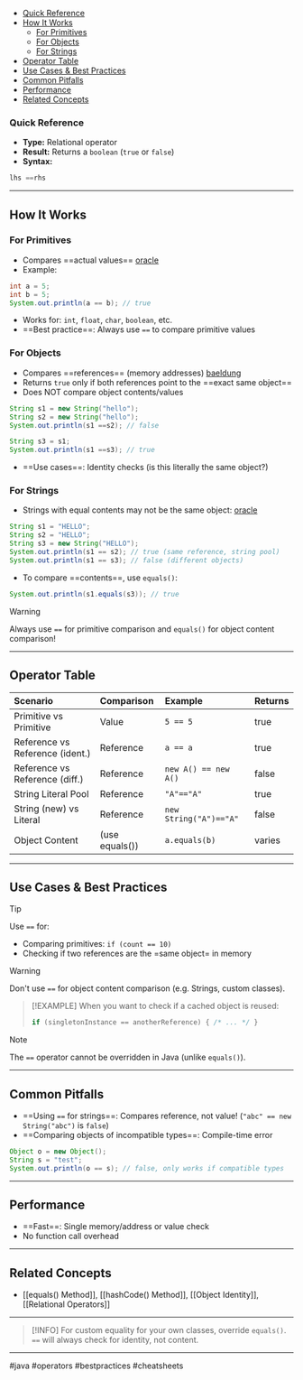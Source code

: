 
<!-- TOC -->
- [Quick Reference](#quick-reference)
- [How It Works](#how-it-works)
  - [For Primitives](#for-primitives)
  - [For Objects](#for-objects)
  - [For Strings](#for-strings)
- [Operator Table](#operator-table)
- [Use Cases & Best Practices](#use-cases-best-practices)
- [Common Pitfalls](#common-pitfalls)
- [Performance](#performance)
- [Related Concepts](#related-concepts)
<!-- TOC -->


### Quick Reference

- **Type:** Relational operator
- **Result:** Returns a `boolean` (`true` or `false`)
- **Syntax:**


```java
lhs ==rhs
```


______________________________________________________________________

## How It Works

### For Primitives


- Compares ==actual values== [oracle](https://docs.oracle.com/javase/tutorial/java/nutsandbolts/op2.html)
- Example:


```java
int a = 5;
int b = 5;
System.out.println(a == b); // true
```


- Works for: `int`, `float`, `char`, `boolean`, etc.
- ==Best practice==: Always use `==` to compare primitive values


### For Objects


- Compares ==references== (memory addresses) [baeldung](https://www.baeldung.com/java-equals-method-operator-difference)
- Returns `true` only if both references point to the ==exact same object==
- Does NOT compare object contents/values


```java
String s1 = new String("hello");
String s2 = new String("hello");
System.out.println(s1 ==s2); // false

String s3 = s1;
System.out.println(s1 ==s3); // true
```


- ==Use cases==: Identity checks (is this literally the same object?)


### For Strings


- Strings with equal contents may not be the same
  object: [oracle](https://docs.oracle.com/javase/tutorial/java/nutsandbolts/op2.html)


```java
String s1 = "HELLO";
String s2 = "HELLO";
String s3 = new String("HELLO");
System.out.println(s1 == s2); // true (same reference, string pool)
System.out.println(s1 == s3); // false (different objects)
```


- To compare ==contents==, use `equals()`:


```java
System.out.println(s1.equals(s3)); // true
```


> [!WARNING]
> Always use `==` for primitive comparison and `equals()` for object content comparison!

______________________________________________________________________

## Operator Table


| Scenario                        | Comparison     | Example                | Returns |
|:--------------------------------|:---------------|:-----------------------|:--------|
| Primitive vs Primitive          | Value          | `5 == 5`               | true    |
| Reference vs Reference (ident.) | Reference      | `a == a`               | true    |
| Reference vs Reference (diff.)  | Reference      | `new A() == new A()`   | false   |
| String Literal Pool             | Reference      | `"A"=="A"`             | true    |
| String (new) vs Literal         | Reference      | `new String("A")=="A"` | false   |
| Object Content                  | (use equals()) | `a.equals(b)`          | varies  |


______________________________________________________________________

## Use Cases & Best Practices

> [!TIP]
> Use `==` for:
>
> - Comparing primitives: `if (count == 10)`
> - Checking if two references are the =same object= in memory

> [!WARNING]
> Don't use `==` for object content comparison (e.g. Strings, custom classes).

> [!EXAMPLE]
> When you want to check if a cached object is reused:
>
> ```java
> if (singletonInstance == anotherReference) { /* ... */ }
> ```

> [!NOTE]
> The `==` operator cannot be overridden in Java (unlike `equals()`).

______________________________________________________________________

## Common Pitfalls


- ==Using `==` for strings==: Compares reference, not value! (`"abc" == new String("abc")` is `false`)
- ==Comparing objects of incompatible types==: Compile-time error


```java
Object o = new Object();
String s = "test";
System.out.println(o == s); // false, only works if compatible types
```


______________________________________________________________________

## Performance


- ==Fast==: Single memory/address or value check
- No function call overhead


______________________________________________________________________

## Related Concepts


- \[[equals() Method]\], \[[hashCode() Method]\], \[[Object Identity]\], \[[Relational Operators]\]


______________________________________________________________________

> [!INFO]
> For custom equality for your own classes, override `equals()`. `==` will always check for identity, not content.

______________________________________________________________________

#java #operators #bestpractices #cheatsheets
